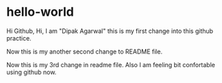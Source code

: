 # hello-world

Hi Github,
Hi, I am "Dipak Agarwal" this is my first change into this github practice.

Now this is my another second change to README file.

Now this is my 3rd change in readme file.
Also I am feeling bit confortable using github now.  
